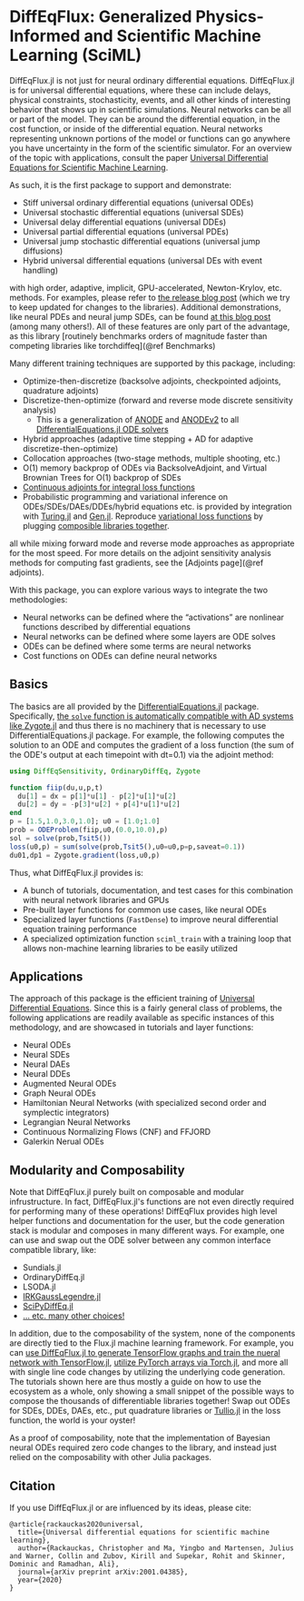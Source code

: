 # DiffEqFlux: Generalized Physics-Informed and Scientific Machine Learning (SciML)

DiffEqFlux.jl is not just for neural ordinary differential equations.
DiffEqFlux.jl is for universal differential equations, where these can include
delays, physical constraints, stochasticity, events, and all other kinds of
interesting behavior that shows up in scientific simulations. Neural networks can
be all or part of the model. They can be around the differential equation,
in the cost function, or inside of the differential equation. Neural networks
representing unknown portions of the model or functions can go anywhere you
have uncertainty in the form of the scientific simulator. For an overview of the
topic with applications, consult the paper [Universal Differential Equations for
Scientific Machine Learning](https://arxiv.org/abs/2001.04385).

As such, it is the first package to support and demonstrate:

- Stiff universal ordinary differential equations (universal ODEs)
- Universal stochastic differential equations (universal SDEs)
- Universal delay differential equations (universal DDEs)
- Universal partial differential equations (universal PDEs)
- Universal jump stochastic differential equations (universal jump diffusions)
- Hybrid universal differential equations (universal DEs with event handling)

with high order, adaptive, implicit, GPU-accelerated, Newton-Krylov, etc.
methods. For examples, please refer to [the release blog
post](https://julialang.org/blog/2019/01/fluxdiffeq) (which we try to keep
updated for changes to the libraries). Additional demonstrations, like neural
PDEs and neural jump SDEs, can be found [at this blog
post](http://www.stochasticlifestyle.com/neural-jump-sdes-jump-diffusions-and-neural-pdes/)
(among many others!). All of these features are only part of the advantage, as this library
[routinely benchmarks orders of magnitude faster than competing libraries like torchdiffeq](@ref Benchmarks)

Many different training techniques are supported by this package, including:

- Optimize-then-discretize (backsolve adjoints, checkpointed adjoints, quadrature adjoints)
- Discretize-then-optimize (forward and reverse mode discrete sensitivity analysis)
  - This is a generalization of [ANODE](https://arxiv.org/pdf/1902.10298.pdf) and [ANODEv2](https://arxiv.org/pdf/1906.04596.pdf) to all [DifferentialEquations.jl ODE solvers](https://diffeq.sciml.ai/latest/solvers/ode_solve/)
- Hybrid approaches (adaptive time stepping + AD for adaptive discretize-then-optimize)
- Collocation approaches (two-stage methods, multiple shooting, etc.)
- O(1) memory backprop of ODEs via BacksolveAdjoint, and Virtual Brownian Trees for O(1) backprop of SDEs
- [Continuous adjoints for integral loss functions](https://diffeq.sciml.ai/stable/analysis/sensitivity/#Example-continuous-adjoints-on-an-energy-functional)
- Probabilistic programming and variational inference on ODEs/SDEs/DAEs/DDEs/hybrid
  equations etc. is provided by integration with [Turing.jl](https://turing.ml/dev/)
  and [Gen.jl](https://github.com/probcomp/Gen.jl). Reproduce
  [variational loss functions](https://arxiv.org/abs/2001.01328) by plugging
  [composible libraries together](https://turing.ml/dev/tutorials/9-variationalinference/).

all while mixing forward mode and reverse mode approaches as appropriate for the
most speed. For more details on the adjoint sensitivity analysis methods for
computing fast gradients, see the [Adjoints page](@ref adjoints).

With this package, you can explore various ways to integrate the two methodologies:

- Neural networks can be defined where the “activations” are nonlinear functions
  described by differential equations
- Neural networks can be defined where some layers are ODE solves
- ODEs can be defined where some terms are neural networks
- Cost functions on ODEs can define neural networks

## Basics

The basics are all provided by the
[DifferentialEquations.jl](https://diffeq.sciml.ai/latest/) package. Specifically,
[the `solve` function is automatically compatible with AD systems like Zygote.jl](https://diffeq.sciml.ai/latest/analysis/sensitivity/)
and thus there is no machinery that is necessary to use DifferentialEquations.jl
package. For example, the following computes the solution to an ODE and computes
the gradient of a loss function (the sum of the ODE's output at each timepoint
with dt=0.1) via the adjoint method:

```julia
using DiffEqSensitivity, OrdinaryDiffEq, Zygote

function fiip(du,u,p,t)
  du[1] = dx = p[1]*u[1] - p[2]*u[1]*u[2]
  du[2] = dy = -p[3]*u[2] + p[4]*u[1]*u[2]
end
p = [1.5,1.0,3.0,1.0]; u0 = [1.0;1.0]
prob = ODEProblem(fiip,u0,(0.0,10.0),p)
sol = solve(prob,Tsit5())
loss(u0,p) = sum(solve(prob,Tsit5(),u0=u0,p=p,saveat=0.1))
du01,dp1 = Zygote.gradient(loss,u0,p)
```

Thus, what DiffEqFlux.jl provides is:

- A bunch of tutorials, documentation, and test cases for this combination
  with neural network libraries and GPUs
- Pre-built layer functions for common use cases, like neural ODEs
- Specialized layer functions (`FastDense`) to improve neural differential equation
  training performance
- A specialized optimization function `sciml_train` with a training loop that
  allows non-machine learning libraries to be easily utilized

## Applications

The approach of this package is the efficient training of
[Universal Differential Equations](https://arxiv.org/abs/2001.04385).
Since this is a fairly general class of problems, the following
applications are readily available as specific instances of this
methodology, and are showcased in tutorials and layer functions:

- Neural ODEs
- Neural SDEs
- Neural DAEs
- Neural DDEs
- Augmented Neural ODEs
- Graph Neural ODEs
- Hamiltonian Neural Networks (with specialized second order and symplectic integrators)
- Legrangian Neural Networks
- Continuous Normalizing Flows (CNF) and FFJORD
- Galerkin Nerual ODEs

## Modularity and Composability

Note that DiffEqFlux.jl purely built on composable and modular infrustructure. In fact, 
DiffEqFlux.jl's functions are not even directly required for performing many of these operations! 
DiffEqFlux provides high level helper functions and documentation for the user, but the 
code generation stack is modular and composes in many different ways. For example, one can 
use and swap out the ODE solver between any common interface compatible library, like:

- Sundials.jl
- OrdinaryDiffEq.jl
- LSODA.jl
- [IRKGaussLegendre.jl](https://github.com/mikelehu/IRKGaussLegendre.jl)
- [SciPyDiffEq.jl](https://github.com/SciML/SciPyDiffEq.jl)
- [... etc. many other choices!](https://diffeq.sciml.ai/stable/solvers/ode_solve/)

In addition, due to the composability of the system, none of the components are directly
tied to the Flux.jl machine learning framework. For example, you can [use DiffEqFlux.jl
to generate TensorFlow graphs and train the nueral network with TensorFlow.jl](https://youtu.be/n2MwJ1guGVQ?t=284),
[utilize PyTorch arrays via Torch.jl](https://github.com/FluxML/Torch.jl), and more all with
single line code changes by utilizing the underlying code generation. The tutorials shown here
are thus mostly a guide on how to use the ecosystem as a whole, only showing a small snippet
of the possible ways to compose the thousands of differentiable libraries together! Swap out
ODEs for SDEs, DDEs, DAEs, etc., put quadrature libraries or [Tullio.jl](https://github.com/mcabbott/Tullio.jl)
in the loss function, the world is your oyster!

As a proof of composability, note that the implementation of Bayesian neural ODEs required
zero code changes to the library, and instead just relied on the composability with other
Julia packages.

## Citation

If you use DiffEqFlux.jl or are influenced by its ideas, please cite:

```
@article{rackauckas2020universal,
  title={Universal differential equations for scientific machine learning},
  author={Rackauckas, Christopher and Ma, Yingbo and Martensen, Julius and Warner, Collin and Zubov, Kirill and Supekar, Rohit and Skinner, Dominic and Ramadhan, Ali},
  journal={arXiv preprint arXiv:2001.04385},
  year={2020}
}
```
